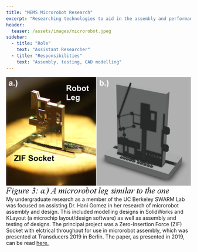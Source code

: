 ```yaml
---
title: "MEMS Microrobot Research"
excerpt: "Researching technologies to aid in the assembly and performance of microrobots."
header:
  teaser: /assets/images/microrobot.jpeg
sidebar:
  - title: "Role"
    text: "Assistant Researcher"
  - title: "Responsibilities"
    text: "Assembly, testing, CAD modelling"
---
```

![ZIF Socket](/assets/images/ZIFSocket.png)
My undergraduate research as a member of the UC Berkeley SWARM Lab was focused on assisting Dr. Hani Gomez in her research of microrobot assembly and design. This included modelling designs in SolidWorks and KLayout (a microchip layout/design software) as well as assembly and testing of designs. The principal project was a Zero-Insertion Force (ZIF) Socket with elctrical throughput for use in microrobot assembly, which was presented at Transducers 2019 in Berlin. The paper, as presented in 2019, can be read [here.](https://ieeexplore.ieee.org/document/8808253)
